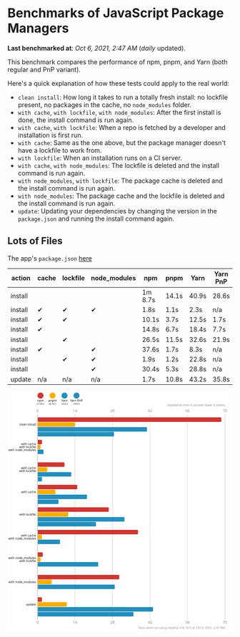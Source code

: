 # Benchmarks of JavaScript Package Managers

**Last benchmarked at**: _Oct 6, 2021, 2:47 AM_ (_daily_ updated).

This benchmark compares the performance of npm, pnpm, and Yarn (both regular and PnP variant).

Here's a quick explanation of how these tests could apply to the real world:

- `clean install`: How long it takes to run a totally fresh install: no lockfile present, no packages in the cache, no `node_modules` folder.
- `with cache`, `with lockfile`, `with node_modules`: After the first install is done, the install command is run again.
- `with cache`, `with lockfile`: When a repo is fetched by a developer and installation is first run.
- `with cache`: Same as the one above, but the package manager doesn't have a lockfile to work from.
- `with lockfile`: When an installation runs on a CI server.
- `with cache`, `with node_modules`: The lockfile is deleted and the install command is run again.
- `with node_modules`, `with lockfile`: The package cache is deleted and the install command is run again.
- `with node_modules`: The package cache and the lockfile is deleted and the install command is run again.
- `update`: Updating your dependencies by changing the version in the `package.json` and running the install command again.

## Lots of Files

The app's `package.json` [here](https://github.com/pnpm/pnpm.github.io/blob/main/benchmarks/fixtures/alotta-files/package.json)

| action  | cache | lockfile | node_modules| npm | pnpm | Yarn | Yarn PnP |
| ---     | ---   | ---      | ---         | --- | ---  | ---  | ---      |
| install |       |          |             | 1m 8.7s | 14.1s | 40.9s | 28.6s |
| install | ✔     | ✔        | ✔           | 1.8s | 1.1s | 2.3s | n/a |
| install | ✔     | ✔        |             | 10.1s | 3.7s | 12.5s | 1.7s |
| install | ✔     |          |             | 14.8s | 6.7s | 18.4s | 7.7s |
| install |       | ✔        |             | 26.5s | 11.5s | 32.6s | 21.9s |
| install | ✔     |          | ✔           | 37.6s | 1.7s | 8.3s | n/a |
| install |       | ✔        | ✔           | 1.9s | 1.2s | 22.8s | n/a |
| install |       |          | ✔           | 30.4s | 5.3s | 28.8s | n/a |
| update  | n/a | n/a | n/a | 1.7s | 10.8s | 43.2s | 35.8s |

![Graph of the alotta-files results](../../static/img/benchmarks/alotta-files.svg)